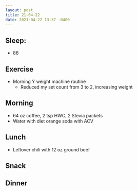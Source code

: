```yaml
---
layout: post
title: 21-04-22
date: 2021-04-22 13:37 -0400
---
```


## Sleep:
* 86

## Exercise
* Morning Y weight machine routine
    * Reduced my set count from 3 to 2, increasing weight

## Morning
* 64 oz coffee, 2 tsp HWC, 2 Stevia packets
* Water with diet orange soda with ACV

## Lunch
* Leftover chili with 12 oz ground beef

## Snack

## Dinner
